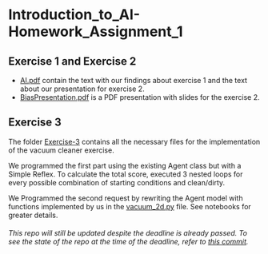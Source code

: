 # Introduction_to_AI-Homework_Assignment_1

## Exercise 1 and Exercise 2

- [AI.pdf](AI.pdf) contain the text with our findings about exercise 1 and the text about our presentation for exercise 2.
- [BiasPresentation.pdf](BiasPresentation.pdf) is a PDF presentation with slides for the exercise 2.

## Exercise 3
The folder [Exercise-3](Exercise-3) contains all the necessary files for the implementation of the vacuum cleaner exercise.

We programmed the first part using the existing Agent class but with a Simple Reflex. To calculate the total score, executed 3 nested loops for every possible combination of starting conditions and clean/dirty.

We Programmed the second request by rewriting the Agent model with functions implemented by us in the [vacuum_2d.py](Exercise-3/vacuum_2d.py) file. See notebooks for greater details.


###### This repo will still be updated despite the deadline is already passed. To see the state of the repo at the time of the deadline, refer to [this commit](https://github.com/MajWill/Introduction_to_AI-Homework_Assignment_1/commit/9c6faa0e924b897e22cef7fb8cb1840734dee016).
